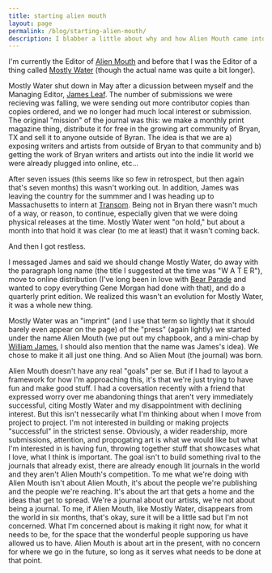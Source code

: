 ```yaml
---
title: starting alien mouth
layout: page
permalink: /blog/starting-alien-mouth/
description: I blabber a little about why and how Alien Mouth came into existence.
---
```


I'm currently the Editor of [Alien Mouth](http://alienmouth.com/ "Alien Mouth") and before that I was the Editor of a thing called [Mostly Water](http://intheendprettymucheverythingismostlywater.com/ "Mostly Water") (though the actual name was quite a bit longer).  
  
Mostly Water shut down in May after a dicussion between myself and the Managing Editor, [James Leaf](http://jamesleaf.tumblr.com). The number of submissions we were recieving was falling, we were sending out more contributor copies than copies ordered, and we no longer had much local interest or submission. The original "mission" of the journal was this: we make a monthly print magazine thing, distribute it for free in the growing art community of Bryan, TX and sell it to anyone outside of Byran. The idea is that we are a) exposing writers and artists from outside of Bryan to that community and b) getting the work of Bryan writers and artists out into the indie lit world we were already plugged into online, etc...  
  
After seven issues (this seems like so few in retrospect, but then again that's seven months) this wasn't working out. In addition, James was leaving the country for the summmer and I was heading up to Massachusetts to intern at [Transom](http://transom.org "Transom"). Being not in Bryan there wasn't much of a way, or reason, to continue, especially given that we were doing physical releases at the time. Mostly Water went "on hold," but about a month into that hold it was clear (to me at least) that it wasn't coming back.  
  
And then I got restless.  
  
I messaged James and said we should change Mostly Water, do away with the paragraph long name (the title I suggested at the time was "W A T E R"), move to online distribution (I've long been in love with [Bear Parade](http://bearparade.com) and wanted to copy everything Gene Morgan had done with that), and do a quarterly print edition. We realized this wasn't an evolution for Mostly Water, it was a whole new thing.  
  
Mostly Water was an "imprint" (and I use that term so lightly that it should barely even appear on the page) of the "press" (again lightly) we started under the name Alien Mouth (we put out my chapbook, and a mini-chap by [William James](http://www.williamjamespoetry.com/), I should also mention that the name was James's idea). We chose to make it all just one thing. And so Alien Mout (the journal) was born.  
  
Alien Mouth doesn't have any real "goals" per se. But if I had to layout a framework for how I'm approaching this, it's that we're just trying to have fun and make good stuff. I had a coversation recently with a friend that expressed worry over me abandoning things that aren't very immediately successful, citing Mostly Water and my disappointment with declining interest. But this isn't nessecarily what I'm thinking about when I move from project to project. I'm not interested in building or making projects "successful" in the strictest sense. Obviously, a wider readership, more submissions, attention, and propogating art is what we would like but what I'm interested in is having fun, throwing together stuff that showcases what I love, what I think is important. The goal isn't to build something rival to the journals that already exist, there are already enough lit journals in the world and they aren't Alien Mouth's competition. To me what we're doing with Alien Mouth isn't about Alien Mouth, it's about the people we're publishing and the people we're reaching. It's about the art that gets a home and the ideas that get to spread. We're a journal about our artists, we're not about being a journal. To me, if Alien Mouth, like Mostly Water, disappears from the world in six months, that's okay, sure it will be a little sad but I'm not concerned. What I'm concerned about is making it right now, for what it needs to be, for the space that the wonderful people supporing us have allowed us to have. Alien Mouth is about art in the present, with no concern for where we go in the future, so long as it serves what needs to be done at that point. 